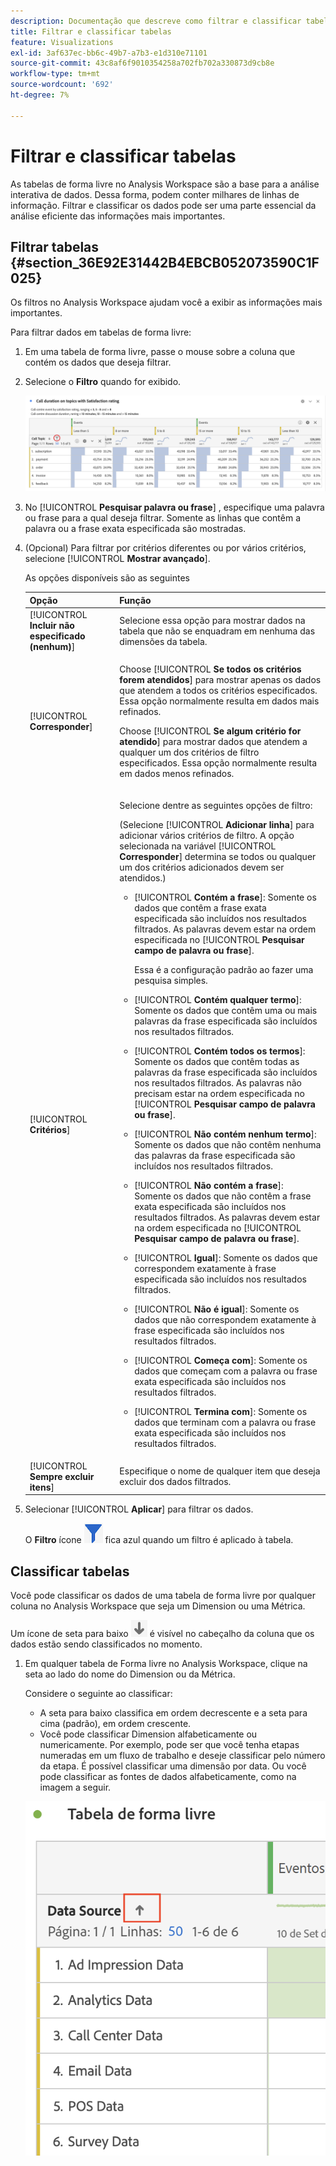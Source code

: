 ```yaml
---
description: Documentação que descreve como filtrar e classificar tabelas no Analysis Workspace.
title: Filtrar e classificar tabelas
feature: Visualizations
exl-id: 3af637ec-bb6c-49b7-a7b3-e1d310e71101
source-git-commit: 43c8af6f9010354258a702fb702a330873d9cb8e
workflow-type: tm+mt
source-wordcount: '692'
ht-degree: 7%

---
```


# Filtrar e classificar tabelas

As tabelas de forma livre no Analysis Workspace são a base para a análise interativa de dados. Dessa forma, podem conter milhares de linhas de informação. Filtrar e classificar os dados pode ser uma parte essencial da análise eficiente das informações mais importantes.

<!--The following video covers filter and sort options in Analysis Workspace, in addition to pagination options:

>[!VIDEO](https://video.tv.adobe.com/v/23968)-->

## Filtrar tabelas {#section_36E92E31442B4EBCB052073590C1F025}

Os filtros no Analysis Workspace ajudam você a exibir as informações mais importantes.

Para filtrar dados em tabelas de forma livre:

1. Em uma tabela de forma livre, passe o mouse sobre a coluna que contém os dados que deseja filtrar. <!--only some types of columns show the filter... Which? Just Dimensions?-->

1. Selecione o **Filtro** quando for exibido.

   ![Ícone Filtrar em uma tabela](assets/table-filter-icon.png)

1. No [!UICONTROL **Pesquisar palavra ou frase**] , especifique uma palavra ou frase para a qual deseja filtrar. Somente as linhas que contêm a palavra ou a frase exata especificada são mostradas.

1. (Opcional) Para filtrar por critérios diferentes ou por vários critérios, selecione [!UICONTROL **Mostrar avançado**].

   As opções disponíveis são as seguintes

   | Opção | Função |
   |---------|----------|
   | [!UICONTROL **Incluir não especificado (nenhum)**] | Selecione essa opção para mostrar dados na tabela que não se enquadram em nenhuma das dimensões da tabela. <!--what is this?--> |
   | [!UICONTROL **Corresponder**] | <p>Choose [!UICONTROL **Se todos os critérios forem atendidos**] para mostrar apenas os dados que atendem a todos os critérios especificados. Essa opção normalmente resulta em dados mais refinados.</p> <p>Choose [!UICONTROL **Se algum critério for atendido**] para mostrar dados que atendem a qualquer um dos critérios de filtro especificados. Essa opção normalmente resulta em dados menos refinados.</p> |
   | [!UICONTROL **Critérios**] | <p>Selecione dentre as seguintes opções de filtro:</p><p>(Selecione [!UICONTROL **Adicionar linha**] para adicionar vários critérios de filtro. A opção selecionada na variável [!UICONTROL **Corresponder**] determina se todos ou qualquer um dos critérios adicionados devem ser atendidos.)</p><ul><li><p>[!UICONTROL **Contém a frase**]: Somente os dados que contêm a frase exata especificada são incluídos nos resultados filtrados. As palavras devem estar na ordem especificada no [!UICONTROL **Pesquisar campo de palavra ou frase**].<p>Essa é a configuração padrão ao fazer uma pesquisa simples.</p></p></li><li><p>[!UICONTROL **Contém qualquer termo**]: Somente os dados que contêm uma ou mais palavras da frase especificada são incluídos nos resultados filtrados. </p></li><li><p>[!UICONTROL **Contém todos os termos**]: Somente os dados que contêm todas as palavras da frase especificada são incluídos nos resultados filtrados. As palavras não precisam estar na ordem especificada no [!UICONTROL **Pesquisar campo de palavra ou frase**].</p></li><li><p>[!UICONTROL **Não contém nenhum termo**]: Somente os dados que não contêm nenhuma das palavras da frase especificada são incluídos nos resultados filtrados. </p></li><li><p>[!UICONTROL **Não contém a frase**]: Somente os dados que não contêm a frase exata especificada são incluídos nos resultados filtrados. As palavras devem estar na ordem especificada no [!UICONTROL **Pesquisar campo de palavra ou frase**].</p></li><li><p>[!UICONTROL **Igual**]: Somente os dados que correspondem exatamente à frase especificada são incluídos nos resultados filtrados. </p></li><li><p>[!UICONTROL **Não é igual**]: Somente os dados que não correspondem exatamente à frase especificada são incluídos nos resultados filtrados. </p></li><li><p>[!UICONTROL **Começa com**]: Somente os dados que começam com a palavra ou frase exata especificada são incluídos nos resultados filtrados. </p></li><li><p>[!UICONTROL **Termina com**]: Somente os dados que terminam com a palavra ou frase exata especificada são incluídos nos resultados filtrados. </p></li></ul> |
   | [!UICONTROL **Sempre excluir itens**] | Especifique o nome de qualquer item que deseja excluir dos dados filtrados. |

1. Selecionar [!UICONTROL **Aplicar**] para filtrar os dados.

   O **Filtro** ícone ![Ícone de filtro azul da tabela filtrada](assets/table-filter-blue-icon.png) fica azul quando um filtro é aplicado à tabela.

## Classificar tabelas

Você pode classificar os dados de uma tabela de forma livre por qualquer coluna no Analysis Workspace que seja um Dimension ou uma Métrica.

Um ícone de seta para baixo ![Ícone de seta para baixo na coluna de tabela classificada](assets/table-sort-arrow-icon.png) é visível no cabeçalho da coluna que os dados estão sendo classificados no momento.

1. Em qualquer tabela de Forma livre no Analysis Workspace, clique na seta ao lado do nome do Dimension ou da Métrica.

   Considere o seguinte ao classificar:

   * A seta para baixo classifica em ordem decrescente e a seta para cima (padrão), em ordem crescente.
   * Você pode classificar Dimension alfabeticamente ou numericamente. Por exemplo, pode ser que você tenha etapas numeradas em um fluxo de trabalho e deseje classificar pelo número da etapa. É possível classificar uma dimensão por data. Ou você pode classificar as fontes de dados alfabeticamente, como na imagem a seguir.

   ![](assets/sort-dimensions.png)


